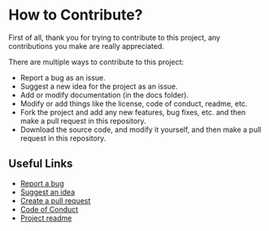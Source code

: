 # How to Contribute?
First of all, thank you for trying to contribute to this project, any contributions you make are really appreciated.

There are multiple ways to contribute to this project:
- Report a bug as an issue.
- Suggest a new idea for the project as an issue.
- Add or modify documentation (in the docs folder).
- Modify or add things like the license, code of conduct, readme, etc.
- Fork the project and add any new features, bug fixes, etc. and then make a pull request in this repository.
- Download the source code, and modify it yourself, and then make a pull request in this repository.

## Useful Links
- [Report a bug](https://github.com/EloyEspinosa/Weather.NET/issues/new?assignees=&labels=&template=bug_report.md&title=)
- [Suggest an idea](https://github.com/EloyEspinosa/Weather.NET/issues/new?assignees=&labels=&template=feature_request.md&title=)
- [Create a pull request](https://github.com/EloyEspinosa/Weather.NET/compare)
- [Code of Conduct](https://github.com/EloyEspinosa/Weather.NET/blob/main/CODE_OF_CONDUCT.md)
- [Project readme](https://github.com/EloyEspinosa/Weather.NET/blob/main/README.md)